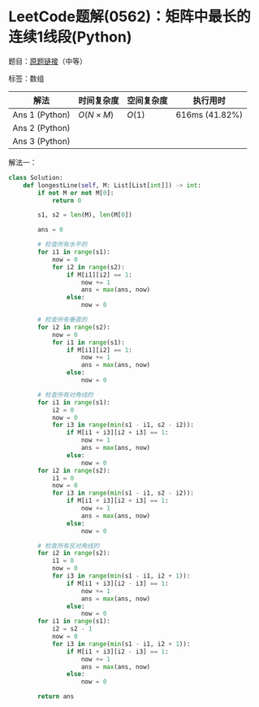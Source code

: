 # LeetCode题解(0562)：矩阵中最长的连续1线段(Python)

题目：[原题链接](https://leetcode-cn.com/problems/longest-line-of-consecutive-one-in-matrix/)（中等）

标签：数组

| 解法           | 时间复杂度 | 空间复杂度 | 执行用时       |
| -------------- | ---------- | ---------- | -------------- |
| Ans 1 (Python) | $O(N×M)$   | $O(1)$     | 616ms (41.82%) |
| Ans 2 (Python) |            |            |                |
| Ans 3 (Python) |            |            |                |

解法一：

```python
class Solution:
    def longestLine(self, M: List[List[int]]) -> int:
        if not M or not M[0]:
            return 0

        s1, s2 = len(M), len(M[0])

        ans = 0

        # 检查所有水平的
        for i1 in range(s1):
            now = 0
            for i2 in range(s2):
                if M[i1][i2] == 1:
                    now += 1
                    ans = max(ans, now)
                else:
                    now = 0

        # 检查所有垂直的
        for i2 in range(s2):
            now = 0
            for i1 in range(s1):
                if M[i1][i2] == 1:
                    now += 1
                    ans = max(ans, now)
                else:
                    now = 0

        # 检查所有对角线的
        for i1 in range(s1):
            i2 = 0
            now = 0
            for i3 in range(min(s1 - i1, s2 - i2)):
                if M[i1 + i3][i2 + i3] == 1:
                    now += 1
                    ans = max(ans, now)
                else:
                    now = 0
        for i2 in range(s2):
            i1 = 0
            now = 0
            for i3 in range(min(s1 - i1, s2 - i2)):
                if M[i1 + i3][i2 + i3] == 1:
                    now += 1
                    ans = max(ans, now)
                else:
                    now = 0

        # 检查所有反对角线的
        for i2 in range(s2):
            i1 = 0
            now = 0
            for i3 in range(min(s1 - i1, i2 + 1)):
                if M[i1 + i3][i2 - i3] == 1:
                    now += 1
                    ans = max(ans, now)
                else:
                    now = 0
        for i1 in range(s1):
            i2 = s2 - 1
            now = 0
            for i3 in range(min(s1 - i1, i2 + 1)):
                if M[i1 + i3][i2 - i3] == 1:
                    now += 1
                    ans = max(ans, now)
                else:
                    now = 0

        return ans
```